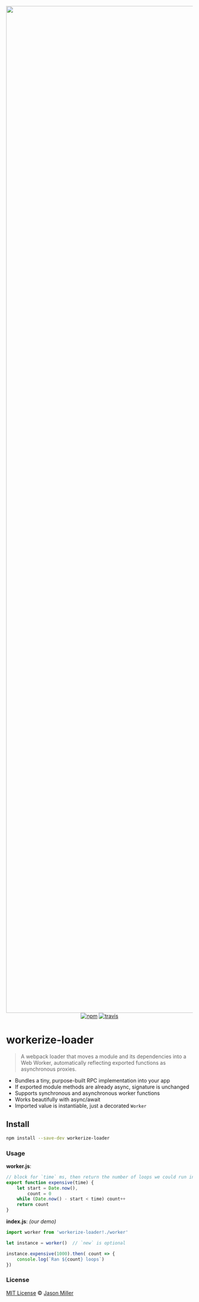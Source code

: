 <p align="center">
  <img src="https://i.imgur.com/AvLdyMd.jpg" width="2716" alt="workerize-loader">
  <br>
  <a href="https://www.npmjs.org/package/workerize-loader"><img src="https://img.shields.io/npm/v/workerize-loader.svg?style=flat" alt="npm"></a> <a href="https://travis-ci.org/developit/workerize-loader"><img src="https://travis-ci.org/developit/workerize-loader.svg?branch=master" alt="travis"></a>
</p>

# workerize-loader

> A webpack loader that moves a module and its dependencies into a Web Worker, automatically reflecting exported functions as asynchronous proxies.

- Bundles a tiny, purpose-built RPC implementation into your app
- If exported module methods are already async, signature is unchanged
- Supports synchronous and asynchronous worker functions
- Works beautifully with async/await
- Imported value is instantiable, just a decorated `Worker`


## Install

```sh
npm install --save-dev workerize-loader
```


### Usage

**worker.js**:

```js
// block for `time` ms, then return the number of loops we could run in that time:
export function expensive(time) {
	let start = Date.now(),
		count = 0
	while (Date.now() - start < time) count++
	return count
}
```

**index.js**: _(our demo)_

```js
import worker from 'workerize-loader!./worker'

let instance = worker()  // `new` is optional

instance.expensive(1000).then( count => {
	console.log(`Ran ${count} loops`)
})
```

### License

[MIT License](LICENSE.md) © [Jason Miller](https://jasonformat.com)
